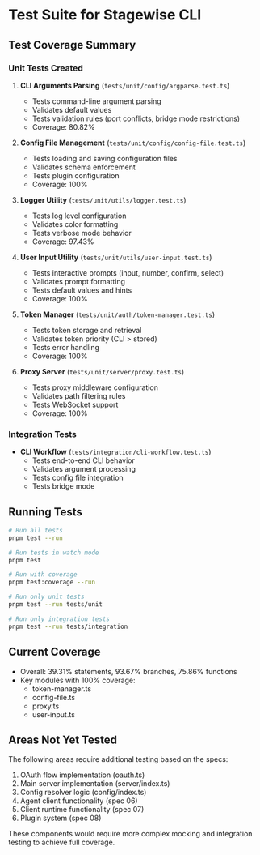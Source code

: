 # Test Suite for Stagewise CLI

## Test Coverage Summary

### Unit Tests Created

1. **CLI Arguments Parsing** (`tests/unit/config/argparse.test.ts`)
   - Tests command-line argument parsing
   - Validates default values
   - Tests validation rules (port conflicts, bridge mode restrictions)
   - Coverage: 80.82%

2. **Config File Management** (`tests/unit/config/config-file.test.ts`)
   - Tests loading and saving configuration files
   - Validates schema enforcement
   - Tests plugin configuration
   - Coverage: 100%

3. **Logger Utility** (`tests/unit/utils/logger.test.ts`)
   - Tests log level configuration
   - Validates color formatting
   - Tests verbose mode behavior
   - Coverage: 97.43%

4. **User Input Utility** (`tests/unit/utils/user-input.test.ts`)
   - Tests interactive prompts (input, number, confirm, select)
   - Validates prompt formatting
   - Tests default values and hints
   - Coverage: 100%

5. **Token Manager** (`tests/unit/auth/token-manager.test.ts`)
   - Tests token storage and retrieval
   - Validates token priority (CLI > stored)
   - Tests error handling
   - Coverage: 100%

6. **Proxy Server** (`tests/unit/server/proxy.test.ts`)
   - Tests proxy middleware configuration
   - Validates path filtering rules
   - Tests WebSocket support
   - Coverage: 100%

### Integration Tests

- **CLI Workflow** (`tests/integration/cli-workflow.test.ts`)
  - Tests end-to-end CLI behavior
  - Validates argument processing
  - Tests config file integration
  - Tests bridge mode

## Running Tests

```bash
# Run all tests
pnpm test --run

# Run tests in watch mode
pnpm test

# Run with coverage
pnpm test:coverage --run

# Run only unit tests
pnpm test --run tests/unit

# Run only integration tests
pnpm test --run tests/integration
```

## Current Coverage

- Overall: 39.31% statements, 93.67% branches, 75.86% functions
- Key modules with 100% coverage:
  - token-manager.ts
  - config-file.ts
  - proxy.ts
  - user-input.ts

## Areas Not Yet Tested

The following areas require additional testing based on the specs:

1. OAuth flow implementation (oauth.ts)
2. Main server implementation (server/index.ts)
3. Config resolver logic (config/index.ts)
4. Agent client functionality (spec 06)
5. Client runtime functionality (spec 07)
6. Plugin system (spec 08)

These components would require more complex mocking and integration testing to achieve full coverage.